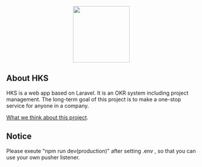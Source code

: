 <p align="center"><img src="https://www.goalcare.ga/img/logo/Welcome%20to%20Vectr%20(9).png" width="150px" height="auto"></p>

## About HKS

HKS is a web app based on Laravel. It is an OKR system including project management. The long-term goal of this project is to make a one-stop service for anyone in a company.

[What we think about this project](https://drive.google.com/file/d/1NaHYSDjrA2wfPqjbWlcyfm5tEe0Q2V7A/view?usp=sharing).

## Notice 

Please exeute "npm run dev(production)" after setting .env , so that you can use your own pusher listener.   
